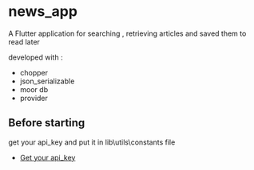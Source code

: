# news_app

A Flutter application for searching , retrieving articles and saved them to read later

developed with :
* chopper
* json_serializable
* moor db
* provider

## Before starting 

get your api_key and put it in lib\utils\constants file

- [Get your api_key](https://newsapi.org/)

